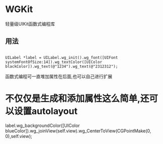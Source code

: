# WGKit
轻量级UIKit函数式编程库

## 用法

```objc

UILabel *label = UILabel.wg_init().wg_font([UIFont systemFontOfSize:14]).wg_textColor([UIColor blackColor]).wg_text(@"1234").wg_text(@"2312312");

```

函数式编程可一直堆加属性在后面,也可以自己进行扩展

# 不仅仅是生成和添加属性这么简单,还可以设置autolayout
label.wg_backgroundColor([UIColor blueColor]).wg_joinView(self.view).wg_CenterToView(CGPointMake(0, 0),self.view);
